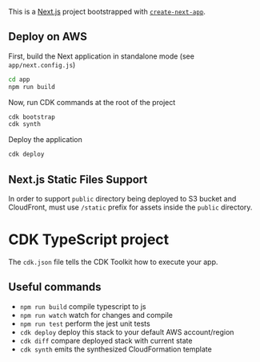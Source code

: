 This is a [Next.js](https://nextjs.org/) project bootstrapped with [`create-next-app`](https://github.com/vercel/next.js/tree/canary/packages/create-next-app).

## Deploy on AWS

First, build the Next application in standalone mode (see `app/next.config.js`)

```bash
cd app
npm run build
```

Now, run CDK commands at the root of the project
```bash
cdk bootstrap
cdk synth
```

Deploy the application

```bash
cdk deploy
```
## Next.js Static Files Support

In order to support `public` directory being deployed to S3 bucket and CloudFront, must use `/static` prefix for assets inside the `public` directory.

# CDK TypeScript project

The `cdk.json` file tells the CDK Toolkit how to execute your app.

## Useful commands

* `npm run build`   compile typescript to js
* `npm run watch`   watch for changes and compile
* `npm run test`    perform the jest unit tests
* `cdk deploy`      deploy this stack to your default AWS account/region
* `cdk diff`        compare deployed stack with current state
* `cdk synth`       emits the synthesized CloudFormation template

